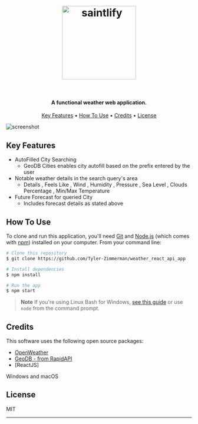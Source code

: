 
<h1 align="center">
  <br>
  <a><img src="https://static.wixstatic.com/media/472288_d3736064c30c4c509c1aac83c8c8768f~mv2.png/v1/fill/w_422,h_362,al_c,q_85,usm_0.66_1.00_0.01,enc_auto/Finallogo.png" alt="saintlify" width="200"></a>
  <br>
  <br>
</h1>

<h4 align="center">A functional weather web application.</h4>

<p align="center">
  <a href="#key-features">Key Features</a> •
  <a href="#how-to-use">How To Use</a> •
  <a href="#credits">Credits</a> •
  <a href="#license">License</a>
</p>

![screenshot]()

## Key Features

* AutoFilled City Searching
  - GeoDB Cities enables city autofill based on the prefix entered by the user
* Notable weather details in the search query's area
  - Details , Feels Like , Wind , Humidity , Pressure , Sea Level , Clouds Percentage , Min/Max Temperature
* Future Forecast for queried City
  - Includes forecast details as stated above

## How To Use

To clone and run this application, you'll need [Git](https://git-scm.com) and [Node.js](https://nodejs.org/en/download/) (which comes with [npm](http://npmjs.com)) installed on your computer. From your command line:

```bash
# Clone this repository
$ git clone https://github.com/Tyler-Zimmerman/weather_react_api_app

# Install dependencies
$ npm install

# Run the app
$ npm start
```

> **Note**
> If you're using Linux Bash for Windows, [see this guide](https://www.howtogeek.com/261575/how-to-run-graphical-linux-desktop-applications-from-windows-10s-bash-shell/) or use `node` from the command prompt.

## Credits

This software uses the following open source packages:

- [OpenWeather](https://openweathermap.org)
- [GeoDB - from RapidAPI](https://rapidapi.com/wirefreethought/api/geodb-cities)
- [ReactJS]

Windows and macOS

## License

MIT

---

